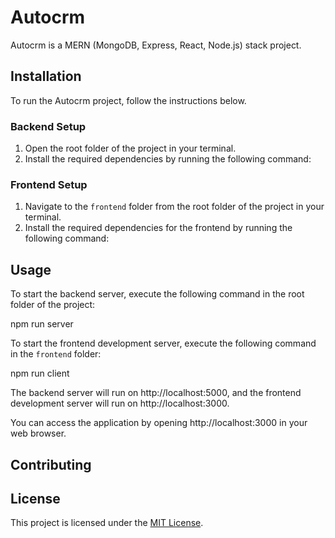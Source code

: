 # Autocrm

Autocrm is a MERN (MongoDB, Express, React, Node.js) stack project.

## Installation

To run the Autocrm project, follow the instructions below.

### Backend Setup

1. Open the root folder of the project in your terminal.
2. Install the required dependencies by running the following command:


### Frontend Setup

1. Navigate to the `frontend` folder from the root folder of the project in your terminal.
2. Install the required dependencies for the frontend by running the following command:


## Usage

To start the backend server, execute the following command in the root folder of the project:

npm run server


To start the frontend development server, execute the following command in the `frontend` folder:

npm run client


The backend server will run on http://localhost:5000, and the frontend development server will run on http://localhost:3000.

You can access the application by opening http://localhost:3000 in your web browser.

## Contributing



## License

This project is licensed under the [MIT License](LICENSE).


